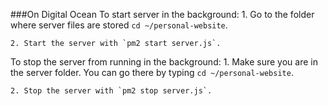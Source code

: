 ###On Digital Ocean
To start server in the background:
    1. Go to the folder where server files are stored `cd ~/personal-website`.

    2. Start the server with `pm2 start server.js`. 

To stop the server from running in the background:
    1. Make sure you are in the server folder. You can go there by typing `cd ~/personal-website`.

    2. Stop the server with `pm2 stop server.js`.